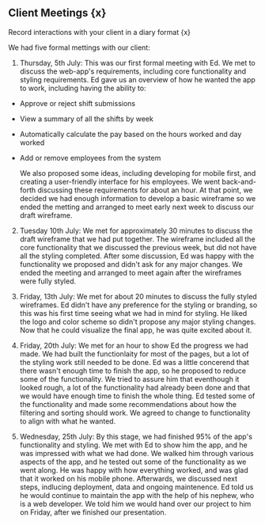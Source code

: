 ## **Client Meetings** {x}

Record interactions with your client in a diary format  {x}

We had five formal mettings with our client:

1. Thursday, 5th July: This was our first formal meeting with Ed. We met to discuss the web-app's requirements, including core functionality and styling requirements. Ed gave us an overview of how he wanted the app to work, including having the ability to:
- Approve or reject shift submissions
- View a summary of all the shifts by week
- Automatically calculate the pay based on the hours worked and day worked
- Add or remove employees from the system

  We also proposed some ideas, including developing for mobile first, and creating a user-friendly interface for his employees. We went back-and-forth discussing these requirements for about an hour. At that point, we decided we had enough information to develop a basic wireframe so we ended the metting and arranged to meet early next week to discuss our draft wireframe.

2. Tuesday 10th July: We met for approximately 30 minutes to discuss the draft wireframe that we had put together. The wireframe included all the core functionality that we discussed the previous week, but did not have all the styling completed. After some discussion, Ed was happy with the functionality we proposed and didn't ask for any major changes. We ended the meeting and arranged to meet again after the wireframes were fully styled.

3. Friday, 13th July: We met for about 20 minutes to discuss the fully styled wireframes. Ed didn't have any preference for the styling or branding, so this was his first time seeing what we had in mind for styling. He liked the logo and color scheme so didn't propose any major styling changes. Now that he could visualize the final app, he was quite excited about it.

4. Friday, 20th July: We met for an hour to show Ed the progress we had made. We had built the functionlaity for most of the pages, but a lot of the styling work still needed to be done. Ed was a little concerend that there wasn't enough time to finish the app, so he proposed to reduce some of the functionality. We tried to assure him that eventhough it looked rough, a lot of the functionality had already been done and that we would have enough time to finish the whole thing. Ed tested some of the functionality and made some recommendations about how the filtering and sorting should work. We agreed to change to functionality to align with what he wanted.

5. Wednesday, 25th July: By this stage, we had finished 95% of the app's functionality and styling. We met with Ed to show him the app, and he was impressed with what we had done. We walked him through various aspects of the app, and he tested out some of the functionality as we went along. He was happy with how everything worked, and was glad that it worked on his mobile phone. Afterwards, we discussed next steps, indlucing deployment, data and ongoing maintenence. Ed told us he would continue to maintain the app with the help of his nephew, who is a web developer. We told him we would hand over our project to him on Friday, after we finished our presentation.